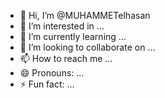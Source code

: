 - 👋 Hi, I’m @MUHAMMETelhasan
- 👀 I’m interested in ...
- 🌱 I’m currently learning ...
- 💞️ I’m looking to collaborate on ...
- 📫 How to reach me ...
- 😄 Pronouns: ...
- ⚡ Fun fact: ...

<!---
MUHAMMETelhasan/MUHAMMETelhasan is a ✨ special ✨ repository because its `README.md` (this file) appears on your GitHub profile.
You can click the Preview link to take a look at your changes.
--->
